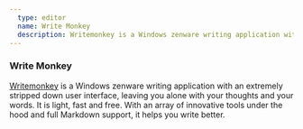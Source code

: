 ```yaml
---
  type: editor
  name: Write Monkey
  description: Writemonkey is a Windows zenware writing application with an extremely stripped down user interface, leaving you alone with your thoughts and your words. It is light, fast and free. With an array of innovative tools under the hood and full Markdown support, it helps you write better.
---
```


### Write Monkey

[Writemonkey](http://writemonkey.com/) is a Windows zenware writing application with an extremely stripped down user interface, leaving you alone with your thoughts and your words. It is light, fast and free. With an array of innovative tools under the hood and full Markdown support, it helps you write better.
